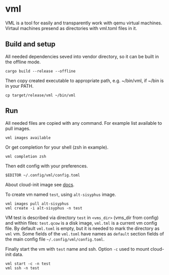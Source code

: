 # vml
VML is a tool for easily and transparently work with qemu virtual machines.
Virtaul machines presend as directories with vml.toml files in it.

## Build and setup
All needed dependencies seved into vendor directory, so it can be built
in the offline mode.
```
cargo build --release --offline
```

Then copy created executable to appropriate path, e.g. ~/bin/vml, if
~/bin is in your PATH.
```
cp target/release/vml ~/bin/vml
```

## Run
All needed files are copied with any command. For example list available to
pull images.
```
vml images available
```

Or get completion for your shell (zsh in example).
```
vml completion zsh
```

Then edit config with your preferences.
```
$EDITOR ~/.config/vml/config.toml
```

About cloud-init image see [docs](doc/cloud-init).

To create vm named `test`, using `alt-sisyphus` image.
```
vml images pull alt-sisyphus
vml create -i alt-sisyphus -n test
```

VM test is described via directory `test` in `<vms_dir>` (vms_dir from config)
and within files: `test.qcow` is a disk image, `vml.tml` is a current vm config
file. By default `vml.toml` is empty, but it is needed to mark the directory as
`vml` vm. Some fields of the `vml.toml` have names as `default` section fields
of the main config file `~/.config/vml/config.toml`.

Finally start the vm with `test` name and ssh. Option `-c` used to mount
cloud-init data.
```
vml start -c -n test
vml ssh -n test
```
